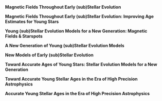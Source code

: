 __Magnetic Fields Throughout Early (sub)Stellar Evolution__

__Magnetic Fields Throughout Early (sub)Stellar Evolution: Improving Age Estimates for Young Stars__

__Young (sub)Stellar Evolution Models for a New Generation: Magnetic Fields & Starspots__

__A New Generation of Young (sub)Stellar Evolution Models__

__New Models of Early (sub)Stellar Evolution__

__Toward Accurate Ages of Young Stars: Stellar Evolution Models for a New Generation__

__Toward Accurate Young Stellar Ages in the Era of High Precision Astrophysics__

__Accurate Young Stellar Ages in the Era of High Precision Astrophysics__
